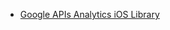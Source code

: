 
- [Google APIs Analytics iOS Library](https://www.nuget.org/packages/Xamarin.Google.iOS.Analytics/3.14.0.1)
